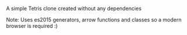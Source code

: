 A simple Tetris clone created without any dependencies


Note: Uses es2015 generators, arrow functions and classes so a modern browser is required :)
